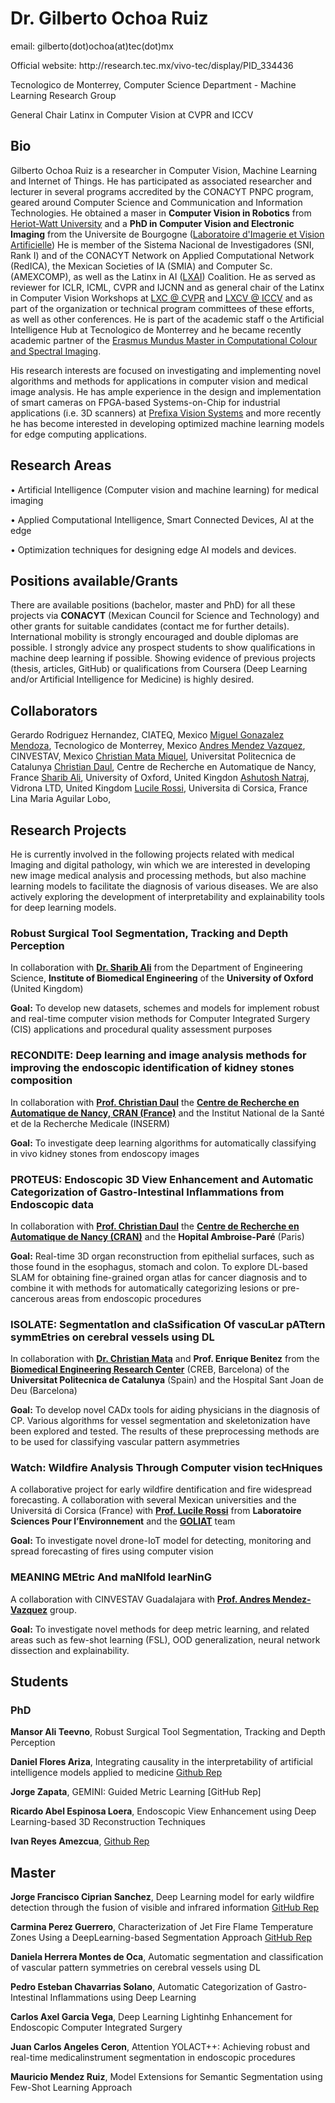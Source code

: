 
<h1>Dr. Gilberto Ochoa Ruiz</h1>
<p>email: gilberto(dot)ochoa(at)tec(dot)mx</p>
<p> Official website: http://research.tec.mx/vivo-tec/display/PID_334436 </p>
<p> Tecnologico de Monterrey, Computer Science Department -  Machine Learning Research Group</p>
<p> General Chair Latinx in Computer Vision at CVPR and ICCV </p>

<h2>Bio</h2>

Gilberto Ochoa Ruiz is a researcher in Computer Vision, Machine Learning and Internet of Things. He has participated as associated researcher and lecturer in several programs accredited by the CONACYT PNPC program, geared around Computer Science and Communication and Information Technologies. He obtained a maser in **Computer Vision in Robotics** from [Heriot-Watt University](https://www.hw.ac.uk/) and a **PhD in Computer Vision and Electronic Imaging** from the Universite de Bourgogne ([Laboratoire d'Imagerie et Vision Artificielle](https://imvia.u-bourgogne.fr/en/laboratory)) He is member of the Sistema Nacional de Investigadores (SNI, Rank I) and of the CONACYT Network on Applied Computational Network (RedICA), the Mexican Societies of IA (SMIA) and Computer Sc. (AMEXCOMP), as well as the Latinx in AI ([LXAI](https://www.latinxinai.org/)) Coalition. He as served as reviewer for ICLR, ICML, CVPR and IJCNN and as general chair of the Latinx in Computer Vision Workshops at [LXC @ CVPR](https://www.latinxinai.org/cvpr-2021-about) and [LXCV @ ICCV](https://www.latinxinai.org/iccv-2021) and as part of the organization or technical program committees of these efforts, as well as other conferences. He is part of the academic staff o the Artificial Intelligence Hub at Tecnologico de Monterrey and he became recently academic partner of the [Erasmus Mundus Master in Computational Colour and Spectral Imaging](https://cosi-master.eu/cosi-master-degree/). 

His research interests are focused on investigating and implementing novel algorithms and methods for applications in computer vision and medical image analysis. He has ample experience in the design and implementation of smart cameras on FPGA-based Systems-on-Chip for industrial applications (i.e. 3D scanners) at [Prefixa Vision Systems](https://www.prefixa.com/) and more recently he has become interested in developing optimized machine learning models for edge computing applications. 

<h2>Research Areas</h2>

<p> •	Artificial Intelligence (Computer vision and machine learning) for medical imaging</p> 
<p> •	Applied Computational Intelligence, Smart Connected Devices, AI at the edge</p> 
<p> •	Optimization techniques for designing edge AI models and devices.</p> 

<h2> Positions available/Grants </h2>
	
 There are available positions (bachelor, master and PhD) for all these projects via **CONACYT** (Mexican Council for Science and Technology) and other grants for suitable candidates (contact me for further details). International mobility is strongly encouraged and double diplomas are possible. 
I strongly advice any prospect students to show qualifications in machine deep learning if possible. Showing evidence of previous projects (thesis, articles, GitHub) or qualifications from Coursera (Deep Learning and/or Artificial Intelligence for Medicine) is highly desired.

<h2>Collaborators </h2>

Gerardo Rodriguez Hernandez, CIATEQ, Mexico
[Miguel Gonazalez Mendoza](https://scholar.google.com/citations?user=ggU9-8IAAAAJ&hl=en), Tecnologico de Monterrey, Mexico
[Andres Mendez Vazquez](https://unidad.gdl.cinvestav.mx/investigadores/investigador.php?inv=5), CINVESTAV, Mexico
[Christian Mata Miquel](https://scholar.google.com/citations?user=PXBkuoIAAAAJ&hl=ca), Universitat Politecnica de Catalunya
[Christian Daul](https://scholar.google.fr/citations?user=XPH6u74AAAAJ&hl=fr), Centre de Recherche en Automatique de Nancy, France
[Sharib Ali](https://scholar.google.com/citations?user=NX8ifFkAAAAJ&hl=en), University of Oxford, United Kingdon
[Ashutosh Natraj](https://scholar.google.com/citations?user=vuQtqtoAAAAJ&hl=en), Vidrona LTD, United Kingdom
[Lucile Rossi](https://scholar.google.com/citations?user=KTuyZzEAAAAJ&hl=fr), Universita di Corsica, France
Lina Maria Aguilar Lobo, 

<h2>Research Projects</h2> 

<p>He is currently involved in the following projects related with medical Imaging and digital pathology, win which we are interested in developing new image medical analysis and processing methods, but also machine learning models to facilitate the diagnosis of various diseases. We are also actively exploring the development of interpretability and explainability tools for deep learning models.</p> 

<h3>Robust Surgical Tool Segmentation, Tracking and Depth Perception</h3>

In collaboration with [**Dr. Sharib Ali**](https://scholar.google.com/citations?user=NX8ifFkAAAAJ&hl=en) from the Department of Engineering Science, **Institute of Biomedical Engineering** of the **University of Oxford** (United Kingdom)

 **Goal:** To develop new datasets, schemes and models for implement robust and real-time computer vision methods for Computer Integrated Surgery (CIS) applications and procedural quality assessment purposes

<h3> RECONDITE:  Deep learning and image analysis methods for improving the endoscopic identification of kidney stones composition </h3> 

In collaboration with [**Prof. Christian Daul**](https://scholar.google.fr/citations?user=XPH6u74AAAAJ&hl=fr) the [**Centre de Recherche en Automatique de Nancy, CRAN (France)**](http://www.cran.univ-lorraine.fr/) and the Institut National de la Santé et de la Recherche Medicale (INSERM)

**Goal:** To investigate deep learning algorithms for automatically classifying in vivo kidney stones from endoscopy images

<h3> PROTEUS: Endoscopic 3D View Enhancement and Automatic Categorization of Gastro-Intestinal Inflammations from Endoscopic data </h3>

 In collaboration with [**Prof. Christian Daul**](https://scholar.google.fr/citations?user=XPH6u74AAAAJ&hl=fr) the [**Centre de Recherche en Automatique de Nancy (CRAN)**](http://www.cran.univ-lorraine.fr/) and the **Hopital Ambroise-Paré** (Paris)

**Goal:** Real-time 3D organ reconstruction from epithelial surfaces, such as those found in the esophagus, stomach and colon. To explore DL-based SLAM for obtaining fine-grained organ atlas for cancer diagnosis and to combine it with methods for automatically categorizing lesions or pre-cancerous areas from endoscopic procedures

<h3> ISOLATE: SegmentatIon and claSsification Of vascuLar pATtern symmEtries on cerebral vessels using DL </h3>

In collaboration with [**Dr. Christian Mata**](https://scholar.google.com/citations?user=PXBkuoIAAAAJ&hl=ca) and **Prof. Enrique Benitez** from the [**Biomedical Engineering Research Center**](https://creb.upc.edu/) (CREB, Barcelona) of the **Universitat Politecnica de Catalunya** (Spain) and the Hospital Sant Joan de Deu (Barcelona)

 **Goal:** To develop novel CADx tools for aiding physicians in the diagnosis of CP. Various algorithms for vessel segmentation and skeletonization have been explored and tested. The results of these preprocessing methods are to be used for classifying vascular pattern asymmetries 

<h3>Watch: Wildfire Analysis Through Computer vision tecHniques</h3>

 A collaborative project for early wildfire dentification and fire widespread forecasting. A collaboration with several Mexican universities and the Universitá di Corsica (France) with [**Prof. Lucile Rossi**](https://scholar.google.com/citations?user=KTuyZzEAAAAJ&hl=fr) from **Laboratoire Sciences Pour l’Environnement**  and the [**GOLIAT**](https://goliat.universita.corsica/) team

 **Goal:** To investigate novel drone-IoT model for detecting, monitoring and spread forecasting of fires using computer vision

<h3> MEANING MEtric And maNIfold learNinG </h3>

 A collaboration with CINVESTAV Guadalajara with [**Prof. Andres Mendez-Vazquez**](https://unidad.gdl.cinvestav.mx/investigadores/investigador.php?inv=5)  group.

 **Goal:** To investigate novel methods for deep metric learning, and related areas such as few-shot learning (FSL), OOD generalization, neural network dissection and explainability.
 
 <h2>Students</h2>

 <h3>PhD</h3>
 
 **Mansor Ali Teevno**, Robust Surgical Tool Segmentation, Tracking and Depth Perception
  
 **Daniel Flores Ariza**, Integrating causality in the interpretability of artificial intelligence models applied to medicine [Github Rep](https://github.com/DanielF29)
 
 **Jorge Zapata**, GEMINI: Guided Metric Learning [GitHub Rep]
 
 **Ricardo Abel Espinosa Loera**, Endoscopic View Enhancement using Deep Learning-based 3D Reconstruction Techniques
 
 **Ivan Reyes Amezcua**, [Github Rep](https://github.com/Ivanrs297)
 
 <h2>Master</h2>
 
 **Jorge Francisco Ciprian Sanchez**, Deep Learning model for early wildfire detection through the fusion of visible and infrared information [GitHub Rep](https://github.com/JorgeFCS)
 
 **Carmina Perez Guerrero**, Characterization of Jet Fire Flame Temperature Zones Using a DeepLearning-based Segmentation Approach [GitHub Rep](https://github.com/CarminaP)
 
 **Daniela Herrera Montes de Oca**, Automatic segmentation and classification of vascular pattern symmetries on  cerebral vessels using DL
 
 **Pedro Esteban Chavarrias Solano**, Automatic Categorization of Gastro-Intestinal Inflammations using Deep Learning
 
 **Carlos Axel Garcia Vega**, Deep Learning Lightinhg Enhancement for Endoscopic Computer Integrated Surgery
 
 **Juan Carlos Angeles Ceron**, Attention YOLACT++: Achieving robust and real-time medicalinstrument segmentation in endoscopic procedures
 
 **Mauricio Mendez Ruiz**, Model Extensions for Semantic Segmentation using Few-Shot Learning Approach
  
 





